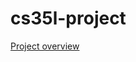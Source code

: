# cs35l-project

[Project overview](https://docs.google.com/document/d/1LBVvmi--Bc106S8CYPHdQb0eBhO7XPpuzqWv7SvoH5M/edit)



